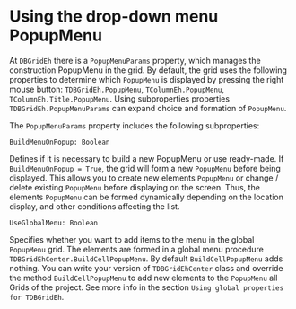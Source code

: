 # Using the drop-down menu PopupMenu


At `DBGridEh` there is a `PopupMenuParams` property, which manages the construction PopupMenu in the grid. By default, the grid uses the following properties to determine which `PopupMenu` is displayed by pressing the right mouse button: `TDBGridEh.PopupMenu`, `TColumnEh.PopupMenu`, `TColumnEh.Title.PopupMenu`. Using subproperties properties `TDBGridEh.PopupMenuParams` can expand choice and formation of `PopupMenu`.

The `PopupMenuParams` property includes the following subproperties:

`BuildMenuOnPopup: Boolean`
<sh>

Defines if it is necessary to build a new PopupMenu or use ready-made. If `BuildMenuOnPopup = True`, the grid will form a new `PopupMenu` before being displayed. This allows you to create new elements `PopupMenu` or change / delete existing `PopupMenu` before displaying on the screen. Thus, the elements `PopupMenu` can be formed dynamically depending on the location display, and other conditions affecting the list.
</sh>

`UseGlobalMenu: Boolean`

<sh>

Specifies whether you want to add items to the menu in the global `PopupMenu` grid. The elements are formed in a global menu procedure `TDBGridEhCenter.BuildCellPopupMenu`. By default `BuildCellPopupMenu` adds nothing. You can write your version of `TDBGridEhCenter` class and override the method `BuildCellPopupMenu` to add new elements to the `PopupMenu` all Grids of the project. See more info in the section `Using global properties for TDBGridEh`.
</sh>
